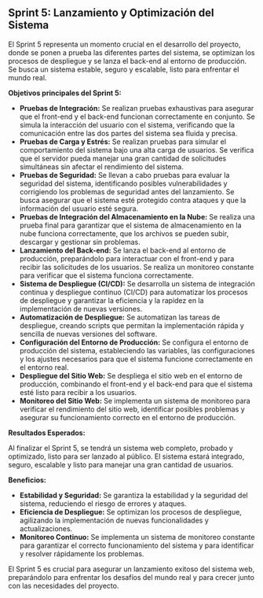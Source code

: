 ## Sprint 5:  Lanzamiento y Optimización del Sistema

El Sprint 5 representa un momento crucial en el desarrollo del proyecto, donde se ponen a prueba las diferentes partes del sistema, se optimizan los procesos de despliegue y se lanza el back-end al entorno de producción. Se busca un sistema estable, seguro y escalable, listo para enfrentar el mundo real.

**Objetivos principales del Sprint 5:**

* **Pruebas de Integración:**  Se realizan pruebas exhaustivas para asegurar que el front-end y el back-end funcionan correctamente en conjunto. Se simula la interacción del usuario con el sistema, verificando que la comunicación entre las dos partes del sistema sea fluida y precisa.
* **Pruebas de Carga y Estrés:**  Se realizan pruebas para simular el comportamiento del sistema bajo una alta carga de usuarios. Se verifica que el servidor pueda manejar una gran cantidad de solicitudes simultáneas sin afectar el rendimiento del sistema.
* **Pruebas de Seguridad:**  Se llevan a cabo pruebas para evaluar la seguridad del sistema, identificando posibles vulnerabilidades y corrigiendo los problemas de seguridad antes del lanzamiento. Se busca asegurar que el sistema esté protegido contra ataques y que la información del usuario esté segura.
* **Pruebas de Integración del Almacenamiento en la Nube:** Se realiza una prueba final para garantizar que el sistema de almacenamiento en la nube funciona correctamente, que los archivos se pueden subir, descargar y gestionar sin problemas.
* **Lanzamiento del Back-end:**  Se lanza el back-end al entorno de producción,  preparándolo para interactuar con el front-end y para recibir las solicitudes de los usuarios. Se realiza un monitoreo constante para verificar que el sistema funciona correctamente.
* **Sistema de Despliegue (CI/CD):** Se desarrolla un sistema de integración continua y despliegue continuo (CI/CD) para automatizar los procesos de despliegue y garantizar la eficiencia y la rapidez en la implementación de nuevas versiones.
* **Automatización de Despliegue:** Se automatizan las tareas de despliegue, creando scripts que permitan la implementación rápida y sencilla de nuevas versiones del software.
* **Configuración del Entorno de Producción:** Se configura el entorno de producción del sistema,  estableciendo las variables, las configuraciones y los ajustes necesarios para que el sistema funcione correctamente en el entorno real.
* **Despliegue del Sitio Web:** Se despliega el sitio web en el entorno de producción, combinando el front-end y el back-end para que el sistema esté listo para recibir a los usuarios.
* **Monitoreo del Sitio Web:** Se implementa un sistema de monitoreo para verificar el rendimiento del sitio web, identificar posibles problemas y asegurar su funcionamiento correcto en el entorno de producción.

**Resultados Esperados:**

Al finalizar el Sprint 5, se tendrá un sistema web completo, probado y optimizado, listo para ser lanzado al público. El sistema estará integrado, seguro, escalable y listo para manejar una gran cantidad de usuarios.

**Beneficios:**

* **Estabilidad y Seguridad:** Se garantiza la estabilidad y la seguridad del sistema,  reduciendo el riesgo de errores y ataques.
* **Eficiencia de Despliegue:**  Se optimizan los procesos de despliegue,  agilizando la implementación de nuevas funcionalidades y actualizaciones.
* **Monitoreo Continuo:** Se implementa un sistema de monitoreo constante para garantizar el correcto funcionamiento del sistema y para identificar y resolver rápidamente los problemas.

El Sprint 5 es crucial para asegurar un lanzamiento exitoso del sistema web,  preparándolo para enfrentar los desafíos del mundo real y para crecer junto con las necesidades del proyecto. 


